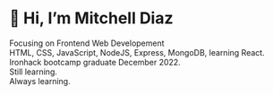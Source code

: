 # 👋 Hi, I’m Mitchell Diaz
Focusing on Frontend Web Developement  
HTML, CSS, JavaScript, NodeJS, Express, MongoDB, learning React.  
Ironhack bootcamp graduate December 2022.  
Still learning.  
Always learning. 

<!---
mitch-diaz/mitch-diaz is a ✨ special ✨ repository because its `README.md` (this file) appears on your GitHub profile.
You can click the Preview link to take a look at your changes.
--->
